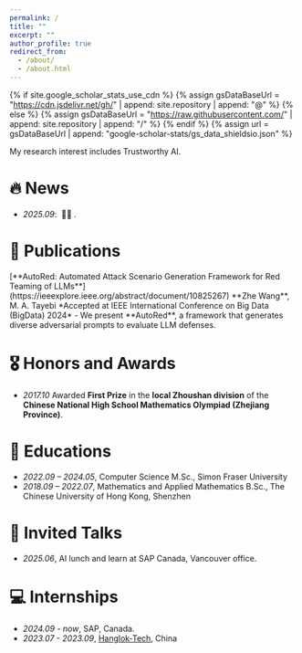 ```yaml
---
permalink: /
title: ""
excerpt: ""
author_profile: true
redirect_from: 
  - /about/
  - /about.html
---
```


{% if site.google_scholar_stats_use_cdn %}
{% assign gsDataBaseUrl = "https://cdn.jsdelivr.net/gh/" | append: site.repository | append: "@" %}
{% else %}
{% assign gsDataBaseUrl = "https://raw.githubusercontent.com/" | append: site.repository | append: "/" %}
{% endif %}
{% assign url = gsDataBaseUrl | append: "google-scholar-stats/gs_data_shieldsio.json" %}

<span class='anchor' id='about-me'></span>

My research interest includes Trustworthy AI. 

# 🔥 News
- *2025.09*: &nbsp;🎉🎉 . 

# 📝 Publications 

<div>
[**AutoRed: Automated Attack Scenario Generation Framework for Red Teaming of LLMs**](https://ieeexplore.ieee.org/abstract/document/10825267)  
**Zhe Wang**, M. A. Tayebi  
*Accepted at IEEE International Conference on Big Data (BigData) 2024*  
- We present **AutoRed**, a framework that generates diverse adversarial prompts to evaluate LLM defenses.
</div>

# 🎖 Honors and Awards
- *2017.10* Awarded **First Prize** in the **local Zhoushan division** of the **Chinese National High School Mathematics Olympiad (Zhejiang Province)**.

# 📖 Educations
- *2022.09 – 2024.05*, Computer Science M.Sc., Simon Fraser University
- *2018.09 – 2022.07*, Mathematics and Applied Mathematics B.Sc., The Chinese University of Hong Kong, Shenzhen

# 💬 Invited Talks
- *2025.06*, AI lunch and learn at SAP Canada, Vancouver office. 

# 💻 Internships
- *2024.09 - now*, SAP, Canada.
- *2023.07 - 2023.09*, [Hanglok-Tech](https://www.hanglok-tech.cn/), China
